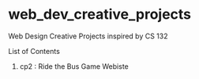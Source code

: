 # web_dev_creative_projects
Web Design Creative Projects inspired by CS 132

List of Contents 
1) cp2 : Ride the Bus Game Webiste 
